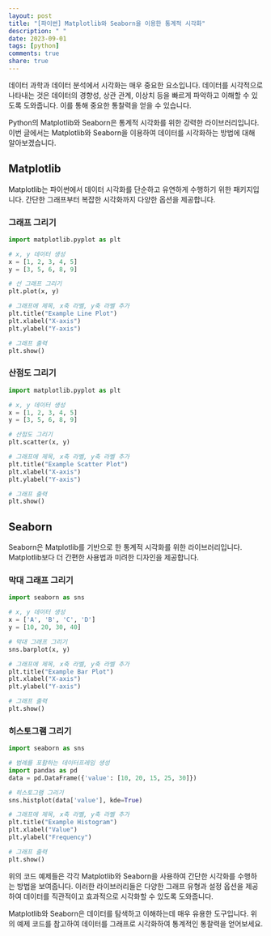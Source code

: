 ```yaml
---
layout: post
title: "[파이썬] Matplotlib와 Seaborn을 이용한 통계적 시각화"
description: " "
date: 2023-09-01
tags: [python]
comments: true
share: true
---
```


데이터 과학과 데이터 분석에서 시각화는 매우 중요한 요소입니다. 데이터를 시각적으로 나타내는 것은 데이터의 경향성, 상관 관계, 이상치 등을 빠르게 파악하고 이해할 수 있도록 도와줍니다. 이를 통해 중요한 통찰력을 얻을 수 있습니다.

Python의 Matplotlib와 Seaborn은 통계적 시각화를 위한 강력한 라이브러리입니다. 이번 글에서는 Matplotlib와 Seaborn을 이용하여 데이터를 시각화하는 방법에 대해 알아보겠습니다.

## Matplotlib

Matplotlib는 파이썬에서 데이터 시각화를 단순하고 유연하게 수행하기 위한 패키지입니다. 간단한 그래프부터 복잡한 시각화까지 다양한 옵션을 제공합니다.

### 그래프 그리기

```python
import matplotlib.pyplot as plt

# x, y 데이터 생성
x = [1, 2, 3, 4, 5]
y = [3, 5, 6, 8, 9]

# 선 그래프 그리기
plt.plot(x, y)

# 그래프에 제목, x축 라벨, y축 라벨 추가
plt.title("Example Line Plot")
plt.xlabel("X-axis")
plt.ylabel("Y-axis")

# 그래프 출력
plt.show()
```

### 산점도 그리기

```python
import matplotlib.pyplot as plt

# x, y 데이터 생성
x = [1, 2, 3, 4, 5]
y = [3, 5, 6, 8, 9]

# 산점도 그리기
plt.scatter(x, y)

# 그래프에 제목, x축 라벨, y축 라벨 추가
plt.title("Example Scatter Plot")
plt.xlabel("X-axis")
plt.ylabel("Y-axis")

# 그래프 출력
plt.show()
```

## Seaborn

Seaborn은 Matplotlib를 기반으로 한 통계적 시각화를 위한 라이브러리입니다. Matplotlib보다 더 간편한 사용법과 미려한 디자인을 제공합니다.

### 막대 그래프 그리기

```python
import seaborn as sns

# x, y 데이터 생성
x = ['A', 'B', 'C', 'D']
y = [10, 20, 30, 40]

# 막대 그래프 그리기
sns.barplot(x, y)

# 그래프에 제목, x축 라벨, y축 라벨 추가
plt.title("Example Bar Plot")
plt.xlabel("X-axis")
plt.ylabel("Y-axis")

# 그래프 출력
plt.show()
```

### 히스토그램 그리기

```python
import seaborn as sns

# 범례를 포함하는 데이터프레임 생성
import pandas as pd
data = pd.DataFrame({'value': [10, 20, 15, 25, 30]})

# 히스토그램 그리기
sns.histplot(data['value'], kde=True)

# 그래프에 제목, x축 라벨, y축 라벨 추가
plt.title("Example Histogram")
plt.xlabel("Value")
plt.ylabel("Frequency")

# 그래프 출력
plt.show()
```

위의 코드 예제들은 각각 Matplotlib와 Seaborn을 사용하여 간단한 시각화를 수행하는 방법을 보여줍니다. 이러한 라이브러리들은 다양한 그래프 유형과 설정 옵션을 제공하여 데이터를 직관적이고 효과적으로 시각화할 수 있도록 도와줍니다.

Matplotlib와 Seaborn은 데이터를 탐색하고 이해하는데 매우 유용한 도구입니다. 위의 예제 코드를 참고하여 데이터를 그래프로 시각화하여 통계적인 통찰력을 얻어보세요.